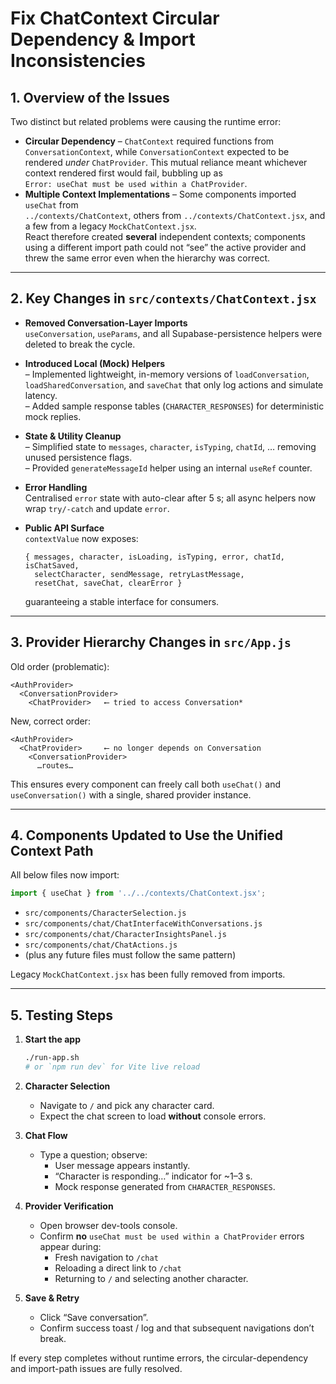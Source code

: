 # Fix ChatContext Circular Dependency & Import Inconsistencies

## 1. Overview of the Issues

Two distinct but related problems were causing the runtime error:

* **Circular Dependency** – `ChatContext` required functions from `ConversationContext`, while `ConversationContext` expected to be rendered _under_ `ChatProvider`.  This mutual reliance meant whichever context rendered first would fail, bubbling up as  
  `Error: useChat must be used within a ChatProvider`.
* **Multiple Context Implementations** – Some components imported `useChat` from  
  `../contexts/ChatContext`, others from `../contexts/ChatContext.jsx`, and a few from a legacy `MockChatContext.jsx`.  
  React therefore created **several** independent contexts; components using a
  different import path could not “see” the active provider and threw the same
  error even when the hierarchy was correct.

---

## 2. Key Changes in `src/contexts/ChatContext.jsx`

* **Removed Conversation-Layer Imports**  
  `useConversation`, `useParams`, and all Supabase-persistence helpers were deleted to break the cycle.
* **Introduced Local (Mock) Helpers**  
  – Implemented lightweight, in-memory versions of `loadConversation`, `loadSharedConversation`, and `saveChat` that only log actions and simulate latency.  
  – Added sample response tables (`CHARACTER_RESPONSES`) for deterministic mock replies.

* **State & Utility Cleanup**  
  – Simplified state to `messages`, `character`, `isTyping`, `chatId`, … removing unused persistence flags.  
  – Provided `generateMessageId` helper using an internal `useRef` counter.

* **Error Handling**  
  Centralised `error` state with auto-clear after 5 s; all async helpers now wrap
  `try/-catch` and update `error`.

* **Public API Surface**  
  `contextValue` now exposes:
  ```
  { messages, character, isLoading, isTyping, error, chatId, isChatSaved,
    selectCharacter, sendMessage, retryLastMessage,
    resetChat, saveChat, clearError }
  ```
  guaranteeing a stable interface for consumers.

---

## 3. Provider Hierarchy Changes in `src/App.js`

Old order (problematic):
```
<AuthProvider>
  <ConversationProvider>
    <ChatProvider>   ⟵ tried to access Conversation*
```

New, correct order:
```
<AuthProvider>
  <ChatProvider>     ⟵ no longer depends on Conversation
    <ConversationProvider>
      …routes…
```

This ensures every component can freely call both `useChat()` and
`useConversation()` with a single, shared provider instance.

---

## 4. Components Updated to Use the Unified Context Path

All below files now import:
```js
import { useChat } from '../../contexts/ChatContext.jsx';
```

* `src/components/CharacterSelection.js`
* `src/components/chat/ChatInterfaceWithConversations.js`
* `src/components/chat/CharacterInsightsPanel.js`
* `src/components/chat/ChatActions.js`
* (plus any future files must follow the same pattern)

Legacy `MockChatContext.jsx` has been fully removed from imports.

---

## 5. Testing Steps

1. **Start the app**

   ```bash
   ./run-app.sh
   # or `npm run dev` for Vite live reload
   ```

2. **Character Selection**

   * Navigate to `/` and pick any character card.  
   * Expect the chat screen to load **without** console errors.

3. **Chat Flow**

   * Type a question; observe:
     - User message appears instantly.
     - “Character is responding…” indicator for ~1–3 s.
     - Mock response generated from `CHARACTER_RESPONSES`.

4. **Provider Verification**

   * Open browser dev-tools console.  
   * Confirm **no** `useChat must be used within a ChatProvider` errors appear during:
     - Fresh navigation to `/chat`
     - Reloading a direct link to `/chat`
     - Returning to `/` and selecting another character.

5. **Save & Retry**

   * Click “Save conversation”.  
   * Confirm success toast / log and that subsequent navigations don’t break.

If every step completes without runtime errors, the circular-dependency and
import-path issues are fully resolved.
